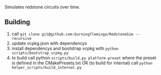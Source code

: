 Simulates redstone circuits over time.

## Building

1. call ```git clone git@github.com:burningflemingo/RedstoneSim --recursive```
2. update vcpkg.json with dependencys
3. install dependencys and bootstrap vcpkg with ```python scripts/bootstrap_vcpkg.py```
5. to build call python ```scripts/build.py platform-preset```  where the preset is defined in the CMakePresets.txt OR (to build for internal) call ```python helper_scripts/build_internal.py```
